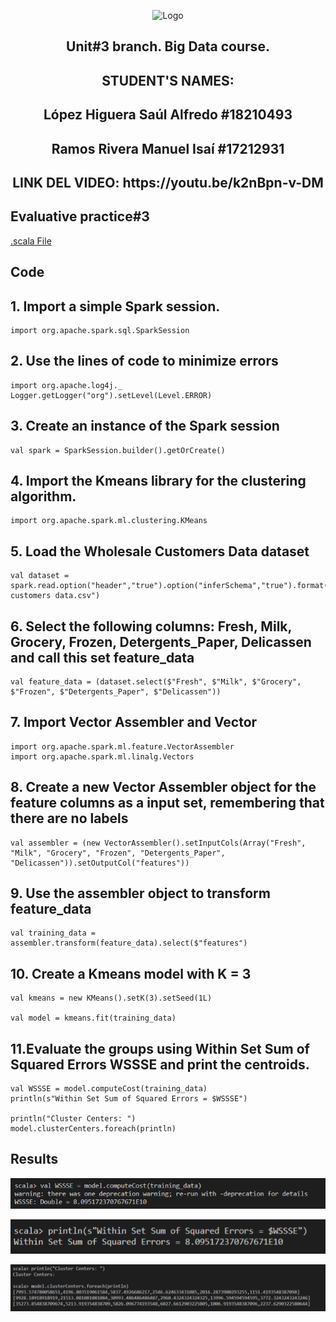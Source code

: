 <p align="center">
    <img alt="Logo" src="https://www.tijuana.tecnm.mx/wp-content/uploads/2021/08/liston-de-logos-oficiales-educacion-tecnm-FEB-2021.jpg" width=850 height=250>
</p>
<H2><p align="center">Unit#3 branch. Big Data course.</p></H2>
<H2><p align="Center">STUDENT'S NAMES: </p></H2>

<H2><p align="Center">López Higuera Saúl Alfredo #18210493</p></H2>

<H2><p align="Center">Ramos Rivera Manuel Isaí #17212931</p></H2>
<H2><p align="Center">LINK DEL VIDEO: https://youtu.be/k2nBpn-v-DM 
</p></H2>

## Evaluative practice#3
[.scala File](https://github.com/Saul12344/datos-masivos/blob/unit_3/evaluation%20practice/Evaluation3.scala)  

## Code
   ## 1. Import a simple Spark session.
    
    import org.apache.spark.sql.SparkSession

   ## 2. Use the lines of code to minimize errors
    import org.apache.log4j._
    Logger.getLogger("org").setLevel(Level.ERROR)

   ## 3. Create an instance of the Spark session
    val spark = SparkSession.builder().getOrCreate()

  ## 4. Import the Kmeans library for the clustering algorithm.
    import org.apache.spark.ml.clustering.KMeans

   ## 5. Load the Wholesale Customers Data dataset
    val dataset = spark.read.option("header","true").option("inferSchema","true").format("csv").load("Wholesale customers data.csv")

  ## 6. Select the following columns: Fresh, Milk, Grocery, Frozen, Detergents_Paper, Delicassen and call this set feature_data
    val feature_data = (dataset.select($"Fresh", $"Milk", $"Grocery", $"Frozen", $"Detergents_Paper", $"Delicassen"))

   ## 7. Import Vector Assembler and Vector
    import org.apache.spark.ml.feature.VectorAssembler
    import org.apache.spark.ml.linalg.Vectors

   ## 8. Create a new Vector Assembler object for the feature columns as a input set, remembering that there are no labels
    val assembler = (new VectorAssembler().setInputCols(Array("Fresh", "Milk", "Grocery", "Frozen", "Detergents_Paper", "Delicassen")).setOutputCol("features"))

   ## 9. Use the assembler object to transform feature_data
    val training_data = assembler.transform(feature_data).select($"features")

   ## 10. Create a Kmeans model with K = 3
    val kmeans = new KMeans().setK(3).setSeed(1L)

    val model = kmeans.fit(training_data)

## 11.Evaluate the groups using Within Set Sum of Squared Errors WSSSE and print the centroids.
    val WSSSE = model.computeCost(training_data)
    println(s"Within Set Sum of Squared Errors = $WSSSE")

    println("Cluster Centers: ")
    model.clusterCenters.foreach(println)
    
## Results

   ![logo](/Img/1.png)  
   
   ![logo](/Img/2.png)  
   
   ![logo](/Img/3.png)  

